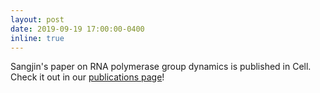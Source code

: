 ```yaml
---
layout: post
date: 2019-09-19 17:00:00-0400
inline: true
---
```


Sangjin's paper on RNA polymerase group dynamics is published in Cell. Check it out in our <a href="publications/">publications page</a>!
